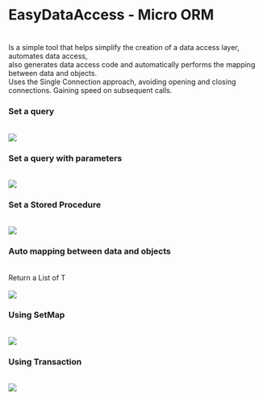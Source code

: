 <h1>EasyDataAccess - Micro ORM<h1></h1> 
Is a simple tool that helps simplify the creation of a data access layer, automates data access, <br>
also generates data access code and automatically performs the mapping between data and objects.<br>
Uses the Single Connection approach, avoiding opening and closing connections.  Gaining speed on subsequent calls.<br>

<h3>Set a query</h3><br>
<img src="https://github.com/user-attachments/assets/9569d06f-c41d-4502-92f5-4cb70f3d2f40">

<h3>Set a query with parameters</h3><br>
<img src="https://github.com/user-attachments/assets/08bff74e-cc03-46cc-8051-170ca3e3255e">
<br>

<h3>Set a Stored Procedure</h3><br>
<img src="https://github.com/user-attachments/assets/30b247e4-bc9e-4020-8b18-da7825e0214e">
<br>

<h3>Auto mapping between data and objects</h3><br>
Return a List of T <br><br>
<img src="https://github.com/user-attachments/assets/30b247e4-bc9e-4020-8b18-da7825e0214e">
<br>

<h3>Using SetMap</h3><br>
<img src="https://github.com/user-attachments/assets/960c8784-2d58-49c0-8c4f-f0c4884c29e7">
<br>

<h3>Using Transaction</h3><br>
<img src="https://github.com/user-attachments/assets/703ddd26-bce7-4950-9480-a31603568ab4">
<br>
